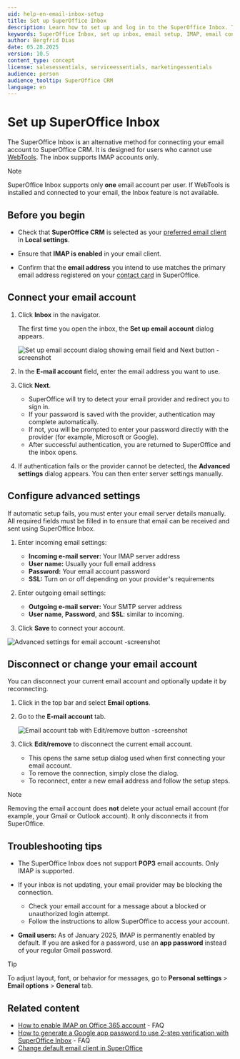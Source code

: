 ```yaml
---
uid: help-en-email-inbox-setup
title: Set up SuperOffice Inbox
description: Learn how to set up and log in to the SuperOffice Inbox. This feature is an alternative to WebTools for connecting your email account to SuperOffice CRM.
keywords: SuperOffice Inbox, set up inbox, email setup, IMAP, email connection
author: Bergfrid Dias
date: 05.28.2025
version: 10.5
content_type: concept
license: salesessentials, serviceessentials, marketingessentials
audience: person
audience_tooltip: SuperOffice CRM
language: en
---
```


# Set up SuperOffice Inbox

The SuperOffice Inbox is an alternative method for connecting your email account to SuperOffice CRM. It is designed for users who cannot use [WebTools][9]. The inbox supports IMAP accounts only.

> [!NOTE]
> SuperOffice Inbox supports only **one** email account per user. If WebTools is installed and connected to your email, the Inbox feature is not available.

## Before you begin

* Check that **SuperOffice CRM** is selected as your [preferred email client][8] in **Local settings**.

* Ensure that **IMAP is enabled** in your email client.

* Confirm that the **email address** you intend to use matches the primary email address registered on your [contact card][1] in SuperOffice.

## Connect your email account

1. Click <i class="ph ph-at" aria-hidden="true"></i> **Inbox** in the navigator.

    The first time you open the inbox, the **Set up email account** dialog appears.

    ![Set up email account dialog showing email field and Next button -screenshot][img1]

1. In the **E-mail account** field, enter the email address you want to use.

1. Click **Next**.

    * SuperOffice will try to detect your email provider and redirect you to sign in.
    * If your password is saved with the provider, authentication may complete automatically.
    * If not, you will be prompted to enter your password directly with the provider (for example, Microsoft or Google).
    * After successful authentication, you are returned to SuperOffice and the inbox opens.

1. If authentication fails or the provider cannot be detected, the **Advanced settings** dialog appears. You can then enter server settings manually.

## Configure advanced settings

If automatic setup fails, you must enter your email server details manually. All required fields must be filled in to ensure that email can be received and sent using SuperOffice Inbox.

1. Enter incoming email settings:

    * **Incoming e-mail server:** Your IMAP server address
    * **User name:** Usually your full email address
    * **Password:** Your email account password
    * **SSL:** Turn on or off depending on your provider's requirements

1. Enter outgoing email settings:

    * **Outgoing e-mail server:** Your SMTP server address
    * **User name**, **Password**, and **SSL**: similar to incoming.

1. Click **Save** to connect your account.

![Advanced settings for email account -screenshot][img4]

## Disconnect or change your email account

You can disconnect your current email account and optionally update it by reconnecting.

1. Click <i class="ph ph-user-circle" aria-label="Personal settings"></i> in the top bar and select **Email options**.

1. Go to the **E-mail account** tab.

    ![Email account tab with Edit/remove button -screenshot][img6]

1. Click **Edit/remove** to disconnect the current email account.

    * This opens the same setup dialog used when first connecting your email account.
    * To remove the connection, simply close the dialog.
    * To reconnect, enter a new email address and follow the setup steps.

> [!NOTE]
> Removing the email account does **not** delete your actual email account (for example, your Gmail or Outlook account). It only disconnects it from SuperOffice.

## Troubleshooting tips

* The SuperOffice Inbox does not support **POP3** email accounts. Only IMAP is supported.

* If your inbox is not updating, your email provider may be blocking the connection.
  * Check your email account for a message about a blocked or unauthorized login attempt.
  * Follow the instructions to allow SuperOffice to access your account.

* **Gmail users:** As of January 2025, IMAP is permanently enabled by default. If you are asked for a password, use an **app password** instead of your regular Gmail password.

> [!TIP]
> To adjust layout, font, or behavior for messages, go to <i class="ph ph-user-circle" aria-hidden="true"></i> **Personal settings** > **Email options** > **General** tab.

## Related content

* [How to enable IMAP on Office 365 account][11] - FAQ
* [How to generate a Google app password to use 2-step verification with SuperOffice Inbox][12] - FAQ
* [Change default email client in SuperOffice][8]

<!-- Referenced links -->
[1]: ../../../contact/learn/index.md
[8]: ../../learn/change-default-mail-client.md
[9]: ../../../webtools/learn/index.md
[11]: https://learn.microsoft.com/en-au/exchange/troubleshoot/user-and-shared-mailboxes/pop3-imap-owa-activesync-office-365
[12]: https://community.superoffice.com/en/support-faqs/faq/how-do-i-generate-a-googleapp-password-to-use-2-step-verification-with-superoffice-inbox/

<!-- Referenced images -->
[img1]: ../../../../media/loc/en/email/inbox-setup-dialog.png
[img4]: ../../../../media/loc/en/email/so-inbox-advanced-settings.png
[img6]: ../../../../media/loc/en/email/email-options-account.png
<!-- Prev YT video tag QoAanZgQs5A -->
